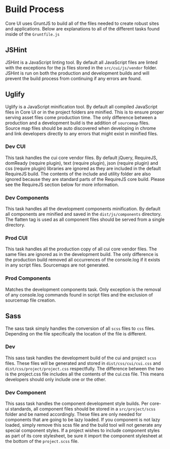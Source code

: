 # Build Process

Core UI uses GruntJS to build all of the files needed to create robust sites and applications. Below are explanations to all of the different tasks found inside of the `Gruntfile.js`

## JSHint

JSHint is a JavaScript linting tool. By default all JavaScript files are linted with the exceptions for the js files stored in the `src/cui/js/vendor` folder. JSHint is run on both the production and development builds and will prevent the build process from continuing if any errors are found.

## Uglify

Uglify is a JavaScript minification tool. By default all compiled JavaScript files in Core UI or in the project folders are minified. This is to ensure proper serving asset files come production time. The only difference between a production and a development build is the addition of `sourcemap` files. Source map files should be auto discovered when developing in chrome and link developers directly to any errors that might exist in minified files.

### Dev CUI

This task handles the cui core vendor files. By default jQuery, RequireJS, domReady (require plugin), text (require plugin), json (require plugin) and css (require plugin) libraries are ignored as they are included in the default RequireJS build. The contents of the include and utility folder are also ignored because they are standard parts of the RequireJS core build. Please see the RequireJS section below for more information.

### Dev Components

This task handles all the development components minification. By default all components are minified and saved in the `dist/js/components` directory. The flatten tag is used as all component files should be served from a single directory.

### Prod CUI

This task handles all the production copy of all cui core vendor files. The same files are ignored as in the development build. The only difference is the production build removed all occurrences of the console.log if it exists in any script files. Sourcemaps are not generated.

### Prod Components

Matches the development components task. Only exception is the removal of any console.log commands found in script files and the exclusion of sourcemap file creation.

## Sass

The sass task simply handles the conversion of all `scss` files to `css` files. Depending on the file specifically the location of the file is different.

### Dev

This sass task handles the development build of the cui and project `scss` files. These files will be generated and stored in `dist/css/cui/cui.css` and `dist/css/project/project.css` respectfully. The difference between the two is the project.css file includes all the contents of the cui.css file. This means developers should only include one or the other.

### Dev Component

This sass task handles the component development style builds. Per core-ui standards, all component files should be stored in a `src/project/scss` folder and be named accordingly. These files are only needed for components that are going to be lazy loaded. If you component is not lazy loaded, simply remove this scss file and the build tool will not generate any special component styles. If a project wishes to include component styles as part of its core stylesheet, be sure it import the component stylesheet at the bottom of the `project.scss` file.
